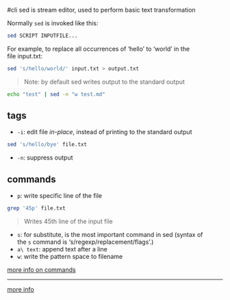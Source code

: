 #cli
sed is stream editor, used to perform basic text transformation

Normally `sed` is invoked like this:

```bash
sed SCRIPT INPUTFILE...
```

For example, to replace all occurrences of ‘hello’ to ‘world’ in the file input.txt:

```bash
sed 's/hello/world/' input.txt > output.txt
```
> Note: by default sed writes output to the standard output

```bash
echo "test" | sed -n "w test.md"
```

## tags
- `-i`: edit file *in-place*, instead of printing to the standard output
```bash
sed 's/hello/bye' file.txt
```
- `-n`: suppress output


## commands
- `p`: write specific line of the file
```bash
grep '45p' file.txt
```
> Writes 45th line of the input file
- `s`: for substitute, is the most important command in sed (syntax of the `s` command is ‘s/regexp/replacement/flags’.)
- `a\ text`: append text after a line
- `w`: write the pattern space to filename


[more info on commands]()



---

[more info](https://www.gnu.org/software/sed/manual/sed.html)